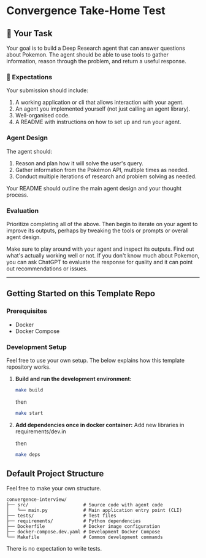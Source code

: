 # Convergence Take-Home Test

## 🚀 Your Task

Your goal is to build a Deep Research agent that can answer questions about Pokemon. The agent should be able to use tools to gather information, reason through the problem, and return a useful response.

### 🧭 Expectations

Your submission should include:
1. A working application or cli that allows interaction with your agent.
2. An agent you implemented yourself (not just calling an agent library).
3. Well-organised code.
4. A README with instructions on how to set up and run your agent.

### Agent Design

The agent should:
1. Reason and plan how it will solve the user's query.
2. Gather information from the Pokémon API, multiple times as needed.
3. Conduct multiple iterations of research and problem solving as needed.

Your README should outline the main agent design and your thought process.

### Evaluation

Prioritize completing all of the above. Then begin to iterate on your agent to improve its outputs, perhaps by tweaking the tools or prompts or overall agent design.

Make sure to play around with your agent and inspect its outputs. Find out what's actually working well or not. If you don't know much about Pokemon, you can ask ChatGPT to evaluate the response for quality and it can point out recommendations or issues.

---

## Getting Started on this Template Repo

### Prerequisites

- Docker
- Docker Compose

### Development Setup

Feel free to use your own setup. The below explains how this template repository works.

1. **Build and run the development environment:**

   ```bash
   make build
   ```
   then
   ```bash
   make start
   ```
2. **Add dependencies once in docker container:**
   Add new libraries in requirements/dev.in

   then

   ```bash
   make deps
   ```

## Default Project Structure

Feel free to make your own structure.

```
convergence-interview/
├── src/                    # Source code with agent code
│   └── main.py             # Main application entry point (CLI)
├── tests/                  # Test files
├── requirements/           # Python dependencies
├── Dockerfile              # Docker image configuration
├── docker-compose.dev.yaml # Development Docker Compose
└── Makefile                # Common development commands
```

There is no expectation to write tests.
